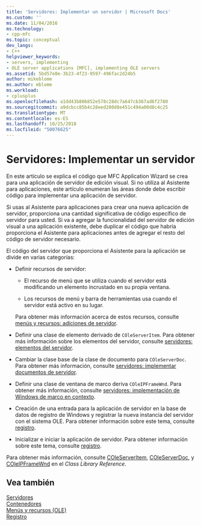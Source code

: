 ```yaml
---
title: 'Servidores: Implementar un servidor | Microsoft Docs'
ms.custom: ''
ms.date: 11/04/2016
ms.technology:
- cpp-mfc
ms.topic: conceptual
dev_langs:
- C++
helpviewer_keywords:
- servers, implementing
- OLE server applications [MFC], implementing OLE servers
ms.assetid: 5bd57e8e-3b23-4f23-9597-496fac2d24b5
author: mikeblome
ms.author: mblome
ms.workload:
- cplusplus
ms.openlocfilehash: a1dd43b806852e578c28dc7a647cb367ad6f2780
ms.sourcegitcommit: a9dcbcc85b4c28eed280d8e451c494a00d8c4c25
ms.translationtype: MT
ms.contentlocale: es-ES
ms.lasthandoff: 10/25/2018
ms.locfileid: "50076625"
---
```

# <a name="servers-implementing-a-server"></a>Servidores: Implementar un servidor

En este artículo se explica el código que MFC Application Wizard se crea para una aplicación de servidor de edición visual. Si no utiliza al Asistente para aplicaciones, este artículo enumeran las áreas donde debe escribir código para implementar una aplicación de servidor.

Si usas al Asistente para aplicaciones para crear una nueva aplicación de servidor, proporciona una cantidad significativa de código específico de servidor para usted. Si va a agregar la funcionalidad del servidor de edición visual a una aplicación existente, debe duplicar el código que habría proporciona el Asistente para aplicaciones antes de agregar el resto del código de servidor necesario.

El código del servidor que proporciona el Asistente para la aplicación se divide en varias categorías:

- Definir recursos de servidor:

   - El recurso de menú que se utiliza cuando el servidor está modificando un elemento incrustado en su propia ventana.

   - Los recursos de menú y barra de herramientas usa cuando el servidor está activo en su lugar.

   Para obtener más información acerca de estos recursos, consulte [menús y recursos: adiciones de servidor](../mfc/menus-and-resources-server-additions.md).

- Definir una clase de elemento derivado de `COleServerItem`. Para obtener más información sobre los elementos del servidor, consulte [servidores: elementos del servidor](../mfc/servers-server-items.md).

- Cambiar la clase base de la clase de documento para `COleServerDoc`. Para obtener más información, consulte [servidores: implementar documentos de servidor](../mfc/servers-implementing-server-documents.md).

- Definir una clase de ventana de marco deriva `COleIPFrameWnd`. Para obtener más información, consulte [servidores: implementación de Windows de marco en contexto](../mfc/servers-implementing-in-place-frame-windows.md).

- Creación de una entrada para la aplicación de servidor en la base de datos de registro de Windows y registrar la nueva instancia del servidor con el sistema OLE. Para obtener información sobre este tema, consulte [registro](../mfc/registration.md).

- Inicializar e iniciar la aplicación de servidor. Para obtener información sobre este tema, consulte [registro](../mfc/registration.md).

Para obtener más información, consulte [COleServerItem](../mfc/reference/coleserveritem-class.md), [COleServerDoc](../mfc/reference/coleserverdoc-class.md), y [COleIPFrameWnd](../mfc/reference/coleipframewnd-class.md) en el *Class Library Reference*.

## <a name="see-also"></a>Vea también

[Servidores](../mfc/servers.md)<br/>
[Contenedores](../mfc/containers.md)<br/>
[Menús y recursos (OLE)](../mfc/menus-and-resources-ole.md)<br/>
[Registro](../mfc/registration.md)

